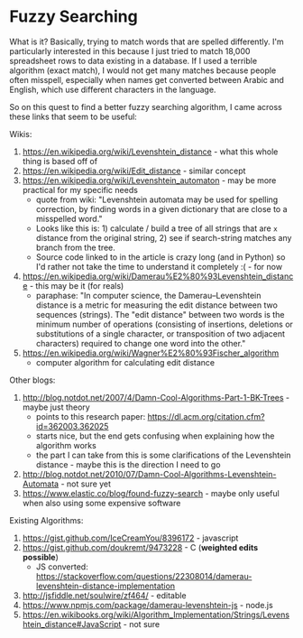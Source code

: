 # Fuzzy Searching

What is it? Basically, trying to match words that are spelled differently. I'm particularly interested in this because I just tried to match 18,000 spreadsheet rows to data existing in a database. If I used a terrible algorithm (exact match), I would not get many matches because people often misspell, especially when names get converted between Arabic and English, which use different characters in the language.

So on this quest to find a better fuzzy searching algorithm, I came across these links that seem to be useful:

Wikis:
1) https://en.wikipedia.org/wiki/Levenshtein_distance - what this whole thing is based off of
1) https://en.wikipedia.org/wiki/Edit_distance - similar concept
1) https://en.wikipedia.org/wiki/Levenshtein_automaton - may be more practical for my specific needs
   - quote from wiki: "Levenshtein automata may be used for spelling correction, by finding words in a given dictionary that are close to a misspelled word."
   - Looks like this is: 1) calculate / build a tree of all strings that are `x` distance from the original string, 2) see if search-string matches any branch from the tree.
   - Source code linked to in the article is crazy long (and in Python) so I'd rather not take the time to understand it completely :( - for now
1) https://en.wikipedia.org/wiki/Damerau%E2%80%93Levenshtein_distance - this may be it (for reals)
   - paraphase: "In computer science, the Damerau–Levenshtein distance is a metric for measuring the edit distance between two sequences (strings). The "edit distance" between two words is the minimum number of operations (consisting of insertions, deletions or substitutions of a single character, or transposition of two adjacent characters) required to change one word into the other."
1) https://en.wikipedia.org/wiki/Wagner%E2%80%93Fischer_algorithm
   - computer algorithm for calculating edit distance

Other blogs:
1) http://blog.notdot.net/2007/4/Damn-Cool-Algorithms-Part-1-BK-Trees - maybe just theory
   - points to this research paper: https://dl.acm.org/citation.cfm?id=362003.362025
   - starts nice, but the end gets confusing when explaining how the algorithm works
   - the part I can take from this is some clarifications of the Levenshtein distance - maybe this is the direction I need to go
2) http://blog.notdot.net/2010/07/Damn-Cool-Algorithms-Levenshtein-Automata - not sure yet
3) https://www.elastic.co/blog/found-fuzzy-search - maybe only useful when also using some expensive software 

Existing Algorithms:
1) https://gist.github.com/IceCreamYou/8396172 - javascript
2) https://gist.github.com/doukremt/9473228 - C (**weighted edits possible**)
   - JS converted: https://stackoverflow.com/questions/22308014/damerau-levenshtein-distance-implementation
3) http://jsfiddle.net/soulwire/zf464/ - editable
4) https://www.npmjs.com/package/damerau-levenshtein-js - node.js
5) https://en.wikibooks.org/wiki/Algorithm_Implementation/Strings/Levenshtein_distance#JavaScript - not sure
